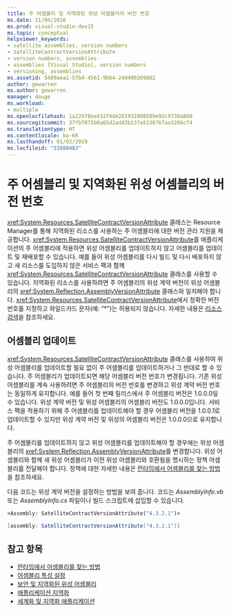 ```yaml
---
title: 주 어셈블리 및 지역화된 위성 어셈블리의 버전 번호
ms.date: 11/04/2016
ms.prod: visual-studio-dev15
ms.topic: conceptual
helpviewer_keywords:
- satellite assemblies, version numbers
- SatelliteContractVersionAttribute
- version numbers, assemblies
- assemblies [Visual Studio], version numbers
- versioning, assemblies
ms.assetid: 5489aea1-57b4-4561-9bb4-24d490269602
author: gewarren
ms.author: gewarren
manager: douge
ms.workload:
- multiple
ms.openlocfilehash: 1a22978ee432f4de261932808589e92c9738a8b0
ms.sourcegitcommit: 37fb7075b0a65d2add3b137a5230767aa3266c74
ms.translationtype: HT
ms.contentlocale: ko-KR
ms.lasthandoff: 01/02/2019
ms.locfileid: "53880483"
---
```

# <a name="version-numbers-for-main-and-localized-satellite-assemblies"></a>주 어셈블리 및 지역화된 위성 어셈블리의 버전 번호
<xref:System.Resources.SatelliteContractVersionAttribute> 클래스는 Resource Manager를 통해 지역화된 리소스를 사용하는 주 어셈블리에 대한 버전 관리 지원을 제공합니다. <xref:System.Resources.SatelliteContractVersionAttribute>를 애플리케이션의 주 어셈블리에 적용하면 위성 어셈블리를 업데이트하지 않고 어셈블리를 업데이트 및 재배포할 수 있습니다. 예를 들어 위성 어셈블리를 다시 빌드 및 다시 배포하지 않고 새 리소스를 도입하지 않은 서비스 팩과 함께 <xref:System.Resources.SatelliteContractVersionAttribute> 클래스를 사용할 수 있습니다. 지역화된 리소스를 사용하려면 주 어셈블리의 위성 계약 버전이 위성 어셈블리의 <xref:System.Reflection.AssemblyVersionAttribute> 클래스와 일치해야 합니다. <xref:System.Resources.SatelliteContractVersionAttribute>에서 정확한 버전 번호를 지정하고 와일드카드 문자(예: “*”)는 허용되지 않습니다. 자세한 내용은 [리소스 검색](/dotnet/framework/resources/retrieving-resources-in-desktop-apps)을 참조하세요.

## <a name="update-assemblies"></a>어셈블리 업데이트
 <xref:System.Resources.SatelliteContractVersionAttribute> 클래스를 사용하여 위성 어셈블리를 업데이트할 필요 없이 주 어셈블리를 업데이트하거나 그 반대로 할 수 있습니다. 주 어셈블리가 업데이트되면 해당 어셈블리 버전 번호가 변경됩니다. 기존 위성 어셈블리를 계속 사용하려면 주 어셈블리의 버전 번호를 변경하고 위성 계약 버전 번호는 동일하게 유지합니다. 예를 들어 첫 번째 릴리스에서 주 어셈블리 버전은 1.0.0.0일 수 있습니다. 위성 계약 버전 및 위성 어셈블리의 어셈블리 버전도 1.0.0.0입니다. 서비스 팩을 적용하기 위해 주 어셈블리를 업데이트해야 할 경우 어셈블리 버전을 1.0.0.1로 업데이트할 수 있지만 위성 계약 버전 및 위성의 어셈블리 버전은 1.0.0.0으로 유지합니다.

 주 어셈블리를 업데이트하지 않고 위성 어셈블리를 업데이트해야 할 경우에는 위성 어셈블리의 <xref:System.Reflection.AssemblyVersionAttribute>를 변경합니다. 위성 어셈블리와 함께 새 위성 어셈블리가 이전 위성 어셈블리와 호환됨을 명시하는 정책 어셈블리를 전달해야 합니다. 정책에 대한 자세한 내용은 [런타임에서 어셈블리를 찾는 방법](/dotnet/framework/deployment/how-the-runtime-locates-assemblies)을 참조하세요.

 다음 코드는 위성 계약 버전을 설정하는 방법을 보여 줍니다. 코드는 *AssemblyInfo.vb* 또는 *AssemblyInfo.cs* 파일이나 빌드 스크립트에 삽입할 수 있습니다.

```vb
<Assembly: SatelliteContractVersionAttribute("4.3.2.1")>
```

```csharp
[assembly: SatelliteContractVersionAttribute("4.3.2.1")]
```

## <a name="see-also"></a>참고 항목

- [런타임에서 어셈블리를 찾는 방법](/dotnet/framework/deployment/how-the-runtime-locates-assemblies)
- [어셈블리 특성 설정](/dotnet/framework/app-domains/set-assembly-attributes)
- [보안 및 지역화된 위성 어셈블리](../ide/security-and-localized-satellite-assemblies.md)
- [애플리케이션 지역화](../ide/localizing-applications.md)
- [세계화 및 지역화 애플리케이션](../ide/globalizing-and-localizing-applications.md)